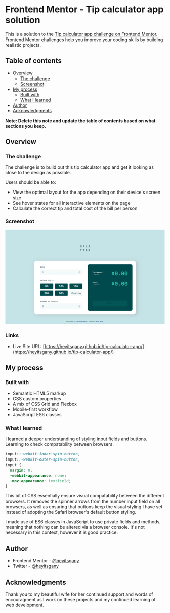 # Frontend Mentor - Tip calculator app solution

This is a solution to the [Tip calculator app challenge on Frontend Mentor](https://www.frontendmentor.io/challenges/tip-calculator-app-ugJNGbJUX). Frontend Mentor challenges help you improve your coding skills by building realistic projects.

## Table of contents

- [Overview](#overview)
  - [The challenge](#the-challenge)
  - [Screenshot](#screenshot)
- [My process](#my-process)
  - [Built with](#built-with)
  - [What I learned](#what-i-learned)
- [Author](#author)
- [Acknowledgments](#acknowledgments)

**Note: Delete this note and update the table of contents based on what sections you keep.**

## Overview

### The challenge

The challenge is to build out this tip calculator app and get it looking as close to the design as possible.

Users should be able to:

- View the optimal layout for the app depending on their device's screen size
- See hover states for all interactive elements on the page
- Calculate the correct tip and total cost of the bill per person

### Screenshot

![](./screenshot.jpg)

### Links

- Live Site URL: [https://heyitsgany.github.io/tip-calculator-app/](https://heyitsgany.github.io/tip-calculator-app/)

## My process

### Built with

- Semantic HTML5 markup
- CSS custom properties
- A mix of CSS Grid and Flexbox
- Mobile-first workflow
- JavaScript ES6 classes

### What I learned

I learned a deeper understanding of styling input fields and buttons. Learning to check compatability between browsers.

```css
input::-webkit-inner-spin-button,
input::-webkit-outer-spin-button,
input {
  margin: 0;
  -webkit-appearance: none;
  -moz-appearance: textfield;
}
```

This bit of CSS essentially ensure visual compatability between the different browsers. It removes the spinner arrows from the number input field on all browsers, as well as ensuring that buttons keep the visual styling I have set instead of adopting the Safari browser's default button styling.

I made use of ES6 classes in JavaScript to use private fields and methods, meaning that nothing can be altered via a browser console. It's not necessary in this context, however it is good practice.

## Author

- Frontend Mentor - [@heyitsgany](https://www.frontendmentor.io/profile/heyitsgany)
- Twitter - [@heyitsgany](https://www.twitter.com/heyitsgany)

## Acknowledgments

Thank you to my beautiful wife for her continued support and words of encouragment as I work on these projects and my continued learning of web development.
